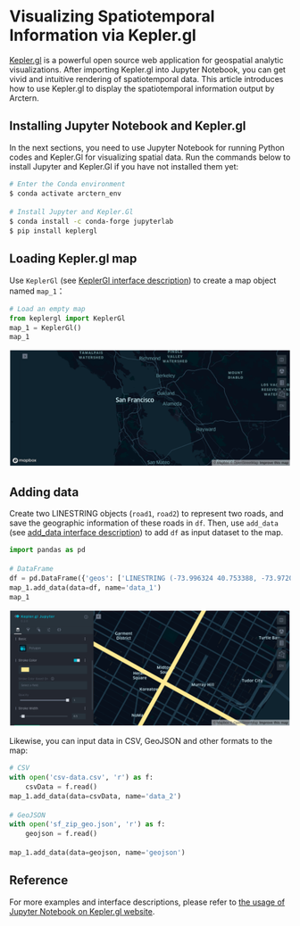 # Visualizing Spatiotemporal Information via Kepler.gl

[Kepler.gl](https://kepler.gl/) is a powerful open source web application for geospatial analytic visualizations. After importing Kepler.gl into Jupyter Notebook, you can get vivid and intuitive rendering of spatiotemporal data. This article introduces how to use Kepler.gl to display the spatiotemporal information output by Arctern.

## Installing Jupyter Notebook and Kepler.gl

In the next sections, you need to use Jupyter Notebook for running Python codes and Kepler.Gl for visualizing spatial data. Run the commands below to install Jupyter and Kepler.Gl if you have not installed them yet:

```bash
# Enter the Conda environment
$ conda activate arctern_env

# Install Jupyter and Kepler.Gl
$ conda install -c conda-forge jupyterlab
$ pip install keplergl
```

## Loading Kepler.gl map

Use `KeplerGl` (see  [KeplerGl interface description](https://docs.kepler.gl/docs/keplergl-jupyter#1-load-keplergl-map)) to create a map object named `map_1`：

```python
# Load an empty map
from keplergl import KeplerGl
map_1 = KeplerGl()
map_1
```

![load_map](./img/load_map.png)

## Adding data

Create two LINESTRING objects (`road1`, `road2`) to represent two roads, and save the geographic information of these roads in `df`. Then, use `add_data` (see [add_data interface description](https://docs.kepler.gl/docs/keplergl-jupyter#add_data)) to add  `df` as input dataset to the map.

```python
import pandas as pd

# DataFrame
df = pd.DataFrame({'geos': ['LINESTRING (-73.996324 40.753388, -73.972088 40.743215)', 'LINESTRING (-73.989555 40.741531, -73.973952 40.762962)']})
map_1.add_data(data=df, name='data_1')
map_1
```

![add_data](./img/add_data.png)

Likewise, you can input data in CSV, GeoJSON and other formats to the map:

```python
# CSV
with open('csv-data.csv', 'r') as f:
    csvData = f.read()
map_1.add_data(data=csvData, name='data_2')

# GeoJSON
with open('sf_zip_geo.json', 'r') as f:
    geojson = f.read()

map_1.add_data(data=geojson, name='geojson')
```

## Reference

For more examples and interface descriptions, please refer to [the usage of Jupyter Notebook on Kepler.gl website](https://docs.kepler.gl/docs/keplergl-jupyter).